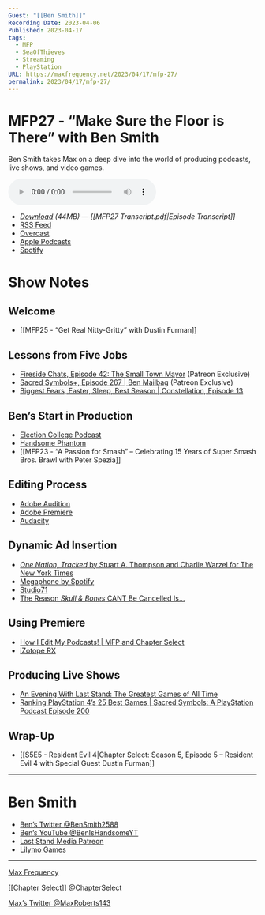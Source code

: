 ```yaml
---
Guest: "[[Ben Smith]]"
Recording Date: 2023-04-06
Published: 2023-04-17
tags:
  - MFP
  - SeaOfThieves
  - Streaming
  - PlayStation
URL: https://maxfrequency.net/2023/04/17/mfp-27/
permalink: 2023/04/17/mfp-27/
---
```

# MFP27 - “Make Sure the Floor is There” with Ben Smith

Ben Smith takes Max on a deep dive into the world of producing podcasts, live shows, and video games.

<audio controls>
  <source src="https://traffic.libsyn.com/maxfrequency/MFP27_Final.mp3">
</audio>

- *[Download](https://traffic.libsyn.com/maxfrequency/MFP27_Final.mp3) (44MB)  — [[MFP27 Transcript.pdf|Episode Transcript]]*
- [RSS Feed](https://maxfrequency.libsyn.com/rss)
- [Overcast](https://overcast.fm/itunes1557043396)
- [Apple Podcasts](https://podcasts.apple.com/us/podcast/the-max-frequency-podcast/id1557043396)
- [Spotify](https://open.spotify.com/show/3W1LwBNmhZ6s5QmQViWXKn)

# Show Notes
## Welcome

- [[MFP25 - “Get Real Nitty-Gritty” with Dustin Furman]]
## Lessons from Five Jobs

- [Fireside Chats, Episode 42: The Small Town Mayor](https://www.patreon.com/posts/fireside-chats-19340030) (Patreon Exclusive)
- [Sacred Symbols+, Episode 267 | Ben Mailbag](https://www.patreon.com/posts/78546444) (Patreon Exclusive)
- [Biggest Fears, Easter, Sleep, Best Season | Constellation, Episode 13](https://youtube.com/watch?v=UeL8-81LRqM&t=2510)
## Ben’s Start in Production

- [Election College Podcast](http://electioncollege.com/)
- [Handsome Phantom](https://www.handsomephantom.com/)
- [[MFP23 - “A Passion for Smash” – Celebrating 15 Years of Super Smash Bros. Brawl with Peter Spezia]]
## Editing Process

- [Adobe Audition](https://www.adobe.com/products/audition.html)
- [Adobe Premiere](https://www.adobe.com/products/premiere.html)
- [Audacity](https://www.audacityteam.org/)
## Dynamic Ad Insertion

- [*One Nation, Tracked* by Stuart A. Thompson and Charlie Warzel for The New York Times](https://www.nytimes.com/interactive/2019/12/19/opinion/location-tracking-cell-phone.html)
- [Megaphone by Spotify](https://megaphone.spotify.com/)
- [Studio71](https://www.studio71.com/us/podcasts-all/)
- [The Reason *Skull & Bones* CANT Be Cancelled Is…](https://youtu.be/dDkEMFj6c9Y)
## Using Premiere

- [How I Edit My Podcasts! | MFP and Chapter Select](https://youtu.be/wgrZk-ZZaf0)
- [iZotope RX](https://www.izotope.com/en/products/rx.html)
## Producing Live Shows

- [An Evening With Last Stand: The Greatest Games of All Time](https://youtu.be/3dwgPFYYDYM)
- [Ranking PlayStation 4’s 25 Best Games | Sacred Symbols: A PlayStation Podcast Episode 200](https://youtu.be/mQTlvIdPT3M)
## Wrap-Up

- [[S5E5 - Resident Evil 4|Chapter Select: Season 5, Episode 5 – Resident Evil 4 with Special Guest Dustin Furman]]

---
# Ben Smith

- [Ben’s Twitter @BenSmith2588](https://twitter.com/BenSmith2588)
- [Ben’s YouTube @BenIsHandsomeYT](https://www.youtube.com/@BenIsHandsomeYT)
- [Last Stand Media Patreon](https://www.patreon.com/LastStandMedia/)
- [Lilymo Games](https://lillymogames.com/)

---


[Max Frequency](https://www.maxfrequency.net/)

[[Chapter Select]] @ChapterSelect

[Max’s Twitter @MaxRoberts143](https://www.twitter.com/MaxRoberts143)
